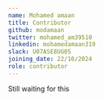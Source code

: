 ```yaml
---
name: Mohamed amaan
title: Contributor
github: modamaan
twitter: mohamed_am39510
linkedin: mohamedamaan319
slack: U07ASE8UG05
joining_date: 22/10/2024
role: contributor
---
```


Still waiting for this
